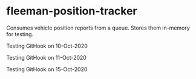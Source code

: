# fleeman-position-tracker
Consumes vehicle position reports from a queue. Stores them in-memory for testing.

Testing GitHook on 10-Oct-2020

Testing GitHook on 11-Oct-2020

Testing GitHook on 15-Oct-2020
